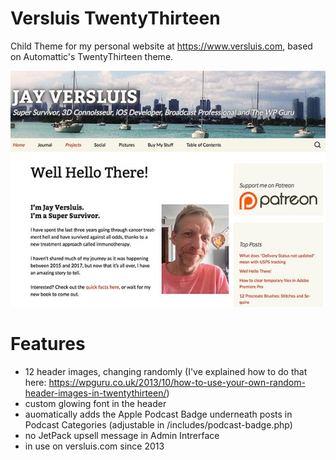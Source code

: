 # Versluis TwentyThirteen

Child Theme for my personal website at https://www.versluis.com, based on Automattic's TwentyThirteen theme.

![](/screenshot.jpg)

# Features

* 12 header images, changing randomly (I've explained how to do that here: https://wpguru.co.uk/2013/10/how-to-use-your-own-random-header-images-in-twentythirteen/)
* custom glowing font in the header
* auomatically adds the Apple Podcast Badge underneath posts in Podcast Categories (adjustable in /includes/podcast-badge.php)
* no JetPack upsell message in Admin Intrerface
* in use on versluis.com since 2013
